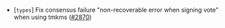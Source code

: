 - [`types`] Fix consensus failure "non-recoverable error when signing vote"
  when using tmkms ([\#2870](https://github.com/cometbft/cometbft/pull/2870))
